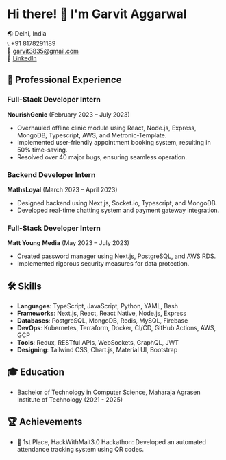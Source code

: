 # Hi there! 👋 I'm Garvit Aggarwal

🌏 Delhi, India  
📞 +91 8178291189  
📧 garvit3835@gmail.com  
🔗 [LinkedIn](https://www.linkedin.com/in/garvit3835)

## 🚀 Professional Experience

### Full-Stack Developer Intern
**NourishGenie** (February 2023 – July 2023)  
- Overhauled offline clinic module using React, Node.js, Express, MongoDB, Typescript, AWS, and Metronic-Template.
- Implemented user-friendly appointment booking system, resulting in 50% time-saving.
- Resolved over 40 major bugs, ensuring seamless operation.

### Backend Developer Intern
**MathsLoyal** (March 2023 – April 2023)  
- Designed backend using Next.js, Socket.io, Typescript, and MongoDB.
- Developed real-time chatting system and payment gateway integration.

### Full-Stack Developer Intern
**Matt Young Media** (May 2023 – July 2023)  
- Created password manager using Next.js, PostgreSQL, and AWS RDS.
- Implemented rigorous security measures for data protection.

## 🛠️ Skills

- **Languages**: TypeScript, JavaScript, Python, YAML, Bash
- **Frameworks**: Next.js, React, React Native, Node.js, Express
- **Databases**: PostgreSQL, MongoDB, Redis, MySQL, Firebase
- **DevOps**: Kubernetes, Terraform, Docker, CI/CD, GitHub Actions, AWS, GCP
- **Tools**: Redux, RESTful APIs, WebSockets, GraphQL, JWT
- **Designing**: Tailwind CSS, Chart.js, Material UI, Bootstrap

## 🎓 Education

- Bachelor of Technology in Computer Science, Maharaja Agrasen Institute of Technology (2021 - 2025)

## 🏆 Achievements

- 🥇 1st Place, HackWithMait3.0 Hackathon: Developed an automated attendance tracking system using QR codes.

